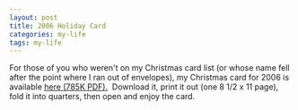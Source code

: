 ```yaml
---
layout: post
title: 2006 Holiday Card
categories: my-life
tags: my-life
---
```


  <p>For those of you who weren't on my Christmas card list (or whose name fell after the point where I ran out of envelopes), my Christmas card for 2006 is available <a href="http://honestillusion.com/files/folders/misc/entry4190.aspx">here (785K PDF).</a>  Download it, print it out (one 8 1/2 x 11 page), fold it into quarters, then open and enjoy the card.</p>